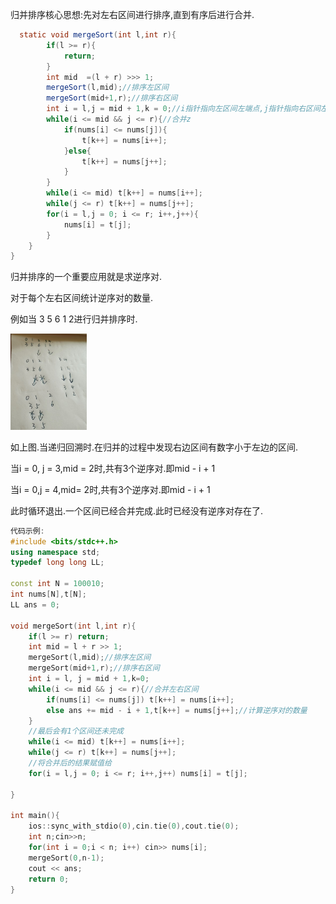 归并排序核心思想:先对左右区间进行排序,直到有序后进行合并.

```java
  static void mergeSort(int l,int r){
        if(l >= r){
            return;
        }
        int mid  =(l + r) >>> 1;
        mergeSort(l,mid);//排序左区间
        mergeSort(mid+1,r);//排序右区间
        int i = l,j = mid + 1,k = 0;//i指针指向左区间左端点,j指针指向右区间左端点
        while(i <= mid && j <= r){//合并z
            if(nums[i] <= nums[j]){
                t[k++] = nums[i++];
            }else{
                t[k++] = nums[j++];
            }
        }
        while(i <= mid) t[k++] = nums[i++];
        while(j <= r) t[k++] = nums[j++];
        for(i = l,j = 0; i <= r; i++,j++){
            nums[i] = t[j];
        }
    }
}
```

归并排序的一个重要应用就是求逆序对.

对于每个左右区间统计逆序对的数量.

例如当 3 5 6 1 2进行归并排序时.

<img src="归并排序.assets/image-20240819113009896.png" alt="image-20240819113009896" style="zoom:15%;" />

如上图.当递归回溯时.在归并的过程中发现右边区间有数字小于左边的区间.

当i = 0, j = 3,mid  = 2时,共有3个逆序对.即mid - i + 1

当i = 0,j = 4,mid= 2时,共有3个逆序对.即mid - i + 1

此时循环退出.一个区间已经合并完成.此时已经没有逆序对存在了.

```c++
代码示例:
#include <bits/stdc++.h>
using namespace std;
typedef long long LL;

const int N = 100010;
int nums[N],t[N];
LL ans = 0;

void mergeSort(int l,int r){
    if(l >= r) return;
    int mid = l + r >> 1;
    mergeSort(l,mid);//排序左区间
    mergeSort(mid+1,r);//排序右区间
    int i = l, j = mid + 1,k=0;
    while(i <= mid && j <= r){//合并左右区间
        if(nums[i] <= nums[j]) t[k++] = nums[i++];
        else ans += mid - i + 1,t[k++] = nums[j++];//计算逆序对的数量
    }
    //最后会有1个区间还未完成
    while(i <= mid) t[k++] = nums[i++];
    while(j <= r) t[k++] = nums[j++];
    //将合并后的结果赋值给
    for(i = l,j = 0; i <= r; i++,j++) nums[i] = t[j];
    
}

int main(){
    ios::sync_with_stdio(0),cin.tie(0),cout.tie(0);
    int n;cin>>n;
    for(int i = 0;i < n; i++) cin>> nums[i];
    mergeSort(0,n-1);
    cout << ans;
    return 0;
}
```

